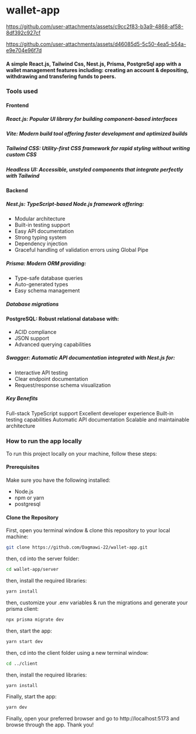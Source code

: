 # wallet-app

https://github.com/user-attachments/assets/c9cc2f83-b3a9-4868-af58-8df392c927cf

https://github.com/user-attachments/assets/d46085d5-5c50-4ea5-b54a-e9e704e96f7d

#### A simple React.js, Tailwind Css, Nest.js, Prisma, PostgreSql app with a wallet management features including: creating an account & depositing, withdrawing and transfering funds to peers.

### Tools used

#### Frontend
##### React.js: Popular UI library for building component-based interfaces
##### Vite: Modern build tool offering faster development and optimized builds
##### Tailwind CSS: Utility-first CSS framework for rapid styling without writing custom CSS
##### Headless UI: Accessible, unstyled components that integrate perfectly with Tailwind
#### Backend
##### Nest.js: TypeScript-based Node.js framework offering:
- Modular architecture
- Built-in testing support
- Easy API documentation
- Strong typing system
- Dependency injection
- Graceful handling of validation errors using Global Pipe
##### Prisma: Modern ORM providing:
- Type-safe database queries
- Auto-generated types
- Easy schema management
##### Database migrations
#### PostgreSQL: Robust relational database with:
- ACID compliance
- JSON support
- Advanced querying capabilities
##### Swagger: Automatic API documentation integrated with Nest.js for:
- Interactive API testing
- Clear endpoint documentation
- Request/response schema visualization
##### Key Benefits
Full-stack TypeScript support
Excellent developer experience
Built-in testing capabilities
Automatic API documentation
Scalable and maintainable architecture

### How to run the app locally

To run this project locally on your machine, follow these steps:

#### Prerequisites

Make sure you have the following installed:
- Node.js
- npm or yarn
- postgresql 
  

#### Clone the Repository

First, open you terminal window & clone this repository to your local machine:
```bash
git clone https://github.com/Dagmawi-22/wallet-app.git
```
then, cd into the server folder:

```bash
cd wallet-app/server
```
then, install the required libraries:
```bash
yarn install
```

then, customize your .env variables & run the migrations and generate your prisma client:
```bash
npx prisma migrate dev
```

then, start the app:
```bash
yarn start dev
```
then, cd into the client folder using a new terminal window:

```bash
cd ../client
```
then, install the required libraries:
```bash
yarn install
```
Finally, start the app:
```bash
yarn dev
```

Finally, open your preferred browser and go to http://localhost:5173 and browse through the app.
Thank you!



